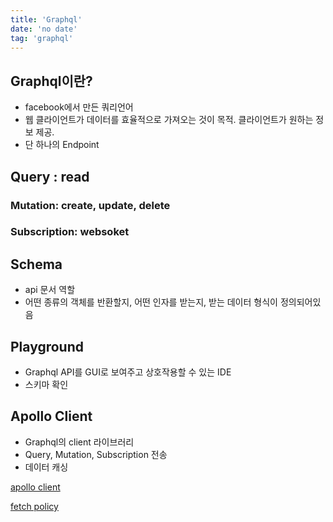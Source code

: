 ```yaml
---
title: 'Graphql'
date: 'no date'
tag: 'graphql'
---
```


## Graphql이란?

- facebook에서 만든 쿼리언어
- 웹 클라이언트가 데이터를 효율적으로 가져오는 것이 목적. 클라이언트가 원하는 정보 제공.
- 단 하나의 Endpoint

## Query : read

### Mutation: create, update, delete

### Subscription: websoket

## Schema

- api 문서 역할
- 어떤 종류의 객체를 반환할지, 어떤 인자를 받는지, 받는 데이터 형식이 정의되어있음

## Playground

- Graphql API를 GUI로 보여주고 상호작용할 수 있는 IDE
- 스키마 확인

## Apollo Client

- Graphql의 client 라이브러리
- Query, Mutation, Subscription 전송
- 데이터 캐싱

[apollo client](https://www.notion.so/apollo-client-887071f68e224a81b74ef20293abb361)

[fetch policy](https://www.notion.so/fetch-policy-843005268199487b86c4a7825dab6803)
